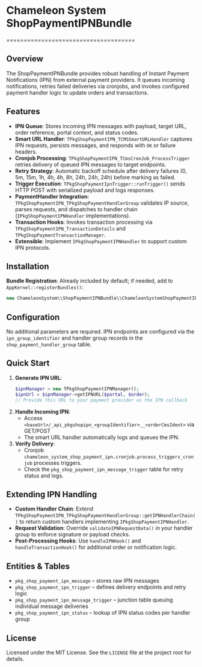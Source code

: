 # Chameleon System ShopPaymentIPNBundle
=====================================

Overview
--------
The ShopPaymentIPNBundle provides robust handling of Instant Payment Notifications (IPN) from external payment providers. It queues incoming notifications, retries failed deliveries via cronjobs, and invokes configured payment handler logic to update orders and transactions.

Features
--------
- **IPN Queue**: Stores incoming IPN messages with payload, target URL, order reference, portal context, and status codes.
- **Smart URL Handler**: `TPkgShopPaymentIPN_TCMSSmartURLHandler` captures IPN requests, persists messages, and responds with `OK` or failure headers.
- **Cronjob Processing**: `TPkgShopPaymentIPN_TCmsCronJob_ProcessTrigger` retries delivery of queued IPN messages to target endpoints.
- **Retry Strategy**: Automatic backoff schedule after delivery failures (0, 5m, 15m, 1h, 4h, 4h, 8h, 24h, 24h, 24h) before marking as failed.
- **Trigger Execution**: `TPkgShopPaymentIpnTrigger::runTrigger()` sends HTTP POST with serialized payload and logs responses.
- **PaymentHandler Integration**: `TPkgShopPaymentIPN_TPkgShopPaymentHandlerGroup` validates IP source, parses requests, and dispatches to handler chain (`IPkgShopPaymentIPNHandler` implementations).
- **Transaction Hooks**: Invokes transaction processing via `TPkgShopPaymentIPN_TransactionDetails` and `TPkgShopPaymentTransactionManager`.
- **Extensible**: Implement `IPkgShopPaymentIPNHandler` to support custom IPN protocols.

Installation
------------

**Bundle Registration**: Already included by default; if needed, add to `AppKernel::registerBundles()`:

   ```php
   new ChameleonSystem\\ShopPaymentIPNBundle\\ChameleonSystemShopPaymentIPNBundle(),
   ```

Configuration
-------------
No additional parameters are required. IPN endpoints are configured via the `ipn_group_identifier` and handler group records in the `shop_payment_handler_group` table.

Quick Start
-----------
1. **Generate IPN URL**:
   ```php
   $ipnManager = new TPkgShopPaymentIPNManager();
   $ipnUrl = $ipnManager->getIPNURL($portal, $order);
   // Provide this URL to your payment provider as the IPN callback
   ```
2. **Handle Incoming IPN**:
   - Access `<baseUrl>/_api_pkgshopipn_<groupIdentifier>__<orderCmsIdent>` via GET/POST
   - The smart URL handler automatically logs and queues the IPN.
3. **Verify Delivery**:
   - Cronjob `chameleon_system_shop_payment_ipn.cronjob.process_triggers_cronjob` processes triggers.
   - Check the `pkg_shop_payment_ipn_message_trigger` table for retry status and logs.

Extending IPN Handling
----------------------
- **Custom Handler Chain**: Extend `TPkgShopPaymentIPN_TPkgShopPaymentHandlerGroup::getIPNHandlerChain()` to return custom handlers implementing `IPkgShopPaymentIPNHandler`.
- **Request Validation**: Override `validateIPNRequestData()` in your handler group to enforce signature or payload checks.
- **Post-Processing Hooks**: Use `handleIPNHook()` and `handleTransactionHook()` for additional order or notification logic.

Entities & Tables
-----------------
- `pkg_shop_payment_ipn_message` – stores raw IPN messages
- `pkg_shop_payment_ipn_trigger` – defines delivery endpoints and retry logic
- `pkg_shop_payment_ipn_message_trigger` – junction table queuing individual message deliveries
- `pkg_shop_payment_ipn_status` – lookup of IPN status codes per handler group

License
-------
Licensed under the MIT License. See the `LICENSE` file at the project root for details.